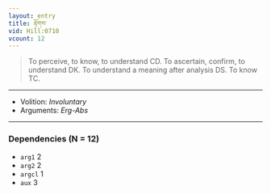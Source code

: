 ```yaml
---
layout: entry
title: རྟོགས་
vid: Hill:0710
vcount: 12
---
```

> To perceive, to know, to understand CD\. To ascertain, confirm, to understand DK\. To understand a meaning after analysis DS\. To know TC\.

---
* Volition: _Involuntary_
* Arguments: _Erg-Abs_

---

### Dependencies (N = 12)
* `arg1` 2
* `arg2` 2
* `argcl` 1
* `aux` 3

